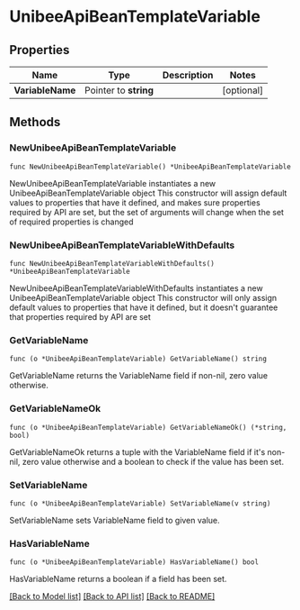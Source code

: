 # UnibeeApiBeanTemplateVariable

## Properties

Name | Type | Description | Notes
------------ | ------------- | ------------- | -------------
**VariableName** | Pointer to **string** |  | [optional] 

## Methods

### NewUnibeeApiBeanTemplateVariable

`func NewUnibeeApiBeanTemplateVariable() *UnibeeApiBeanTemplateVariable`

NewUnibeeApiBeanTemplateVariable instantiates a new UnibeeApiBeanTemplateVariable object
This constructor will assign default values to properties that have it defined,
and makes sure properties required by API are set, but the set of arguments
will change when the set of required properties is changed

### NewUnibeeApiBeanTemplateVariableWithDefaults

`func NewUnibeeApiBeanTemplateVariableWithDefaults() *UnibeeApiBeanTemplateVariable`

NewUnibeeApiBeanTemplateVariableWithDefaults instantiates a new UnibeeApiBeanTemplateVariable object
This constructor will only assign default values to properties that have it defined,
but it doesn't guarantee that properties required by API are set

### GetVariableName

`func (o *UnibeeApiBeanTemplateVariable) GetVariableName() string`

GetVariableName returns the VariableName field if non-nil, zero value otherwise.

### GetVariableNameOk

`func (o *UnibeeApiBeanTemplateVariable) GetVariableNameOk() (*string, bool)`

GetVariableNameOk returns a tuple with the VariableName field if it's non-nil, zero value otherwise
and a boolean to check if the value has been set.

### SetVariableName

`func (o *UnibeeApiBeanTemplateVariable) SetVariableName(v string)`

SetVariableName sets VariableName field to given value.

### HasVariableName

`func (o *UnibeeApiBeanTemplateVariable) HasVariableName() bool`

HasVariableName returns a boolean if a field has been set.


[[Back to Model list]](../README.md#documentation-for-models) [[Back to API list]](../README.md#documentation-for-api-endpoints) [[Back to README]](../README.md)


